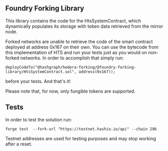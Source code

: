 ## Foundry Forking Library

This library contains the code for the HtsSystemContract, which dynamically populates its storage with token data retrieved from the mirror node.

Forked networks are unable to retrieve the code of the smart contract deployed at address 0x167 on their own.  You can use the bytecode from this implementation of HTS and run your tests just as you would on non-forked networks. In order to accomplish that simply run:

```solidity
deployCodeTo("@hashgraph/hedera-forking/@foundry-forking-library/HtsSystemContract.sol", address(0x167));
```
before your tests. And that's it!

Please note that, for now, only fungible tokens are supported.

## Tests

In order to test the solution run:
```shell
forge test  --fork-url "https://testnet.hashio.io/api" --chain 296
```
Testnet addresses are used for testing purposes and may stop working after a reset.
